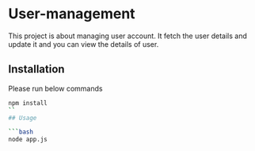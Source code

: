 # User-management

This project is about managing user account. It fetch the user details and update it and you can view the details of user.
 
## Installation

Please run below commands

```bash
npm install
``
## Usage

```bash
node app.js
```



